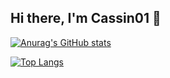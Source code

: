 ## Hi there, I'm Cassin01 👋

[![Anurag's GitHub stats](https://github-readme-stats.vercel.app/api?username=Cassin01)](https://github.com/anuraghazra/github-readme-stats)

[![Top Langs](https://github-readme-stats.vercel.app/api/top-langs/?username=Cassin01)](https://github.com/anuraghazra/github-readme-stats)

